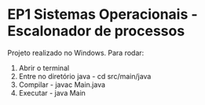 # EP1 Sistemas Operacionais - Escalonador de processos
Projeto realizado no Windows.
Para rodar:
  1. Abrir o terminal
  2. Entre no diretório java - cd src/main/java
  3. Compilar - javac Main.java
  4. Executar - java Main
